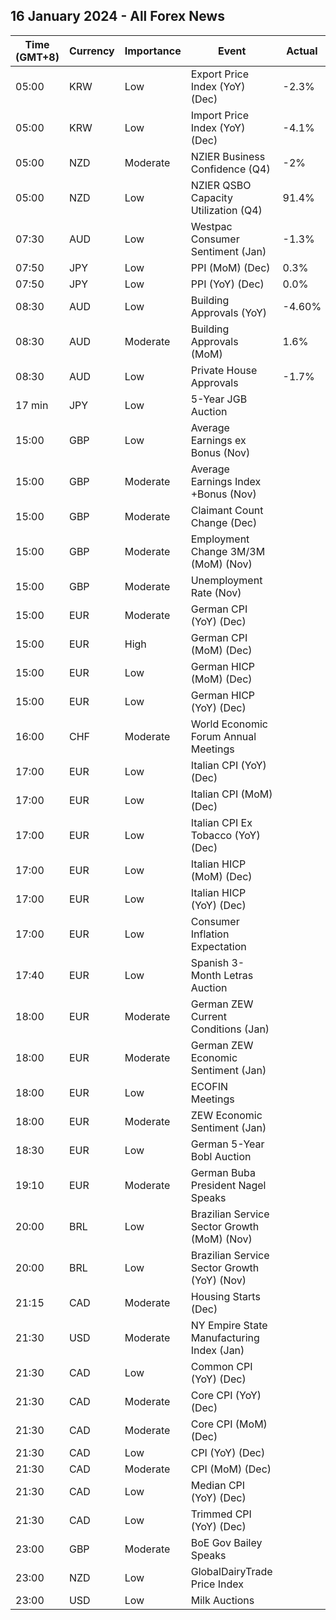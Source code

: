 ## 16 January 2024 - All Forex News

| Time (GMT+8) | Currency | Importance | Event | Actual | Forecast | Previous |
|------|----------|------------|-------|--------|----------|----------|
| 05:00 | KRW | Low | Export Price Index (YoY) (Dec) | -2.3% |  | -7.4% |
| 05:00 | KRW | Low | Import Price Index (YoY) (Dec) | -4.1% |  | -8.8% |
| 05:00 | NZD | Moderate | NZIER Business Confidence (Q4) | -2% |  | -52% |
| 05:00 | NZD | Low | NZIER QSBO Capacity Utilization (Q4) | 91.4% |  | 87.3% |
| 07:30 | AUD | Low | Westpac Consumer Sentiment (Jan) | -1.3% |  | 2.7% |
| 07:50 | JPY | Low | PPI (MoM) (Dec) | 0.3% | 0.0% | 0.3% |
| 07:50 | JPY | Low | PPI (YoY) (Dec) | 0.0% | -0.3% | 0.3% |
| 08:30 | AUD | Low | Building Approvals (YoY) | -4.60% | -4.60% | -5.50% |
| 08:30 | AUD | Moderate | Building Approvals (MoM) | 1.6% | 1.6% | 7.2% |
| 08:30 | AUD | Low | Private House Approvals | -1.7% | -1.7% | 2.9% |
| 17 min | JPY | Low | 5-Year JGB Auction |  |  | 0.325% |
| 15:00 | GBP | Low | Average Earnings ex Bonus (Nov) |  | 6.6% | 7.3% |
| 15:00 | GBP | Moderate | Average Earnings Index +Bonus (Nov) |  | 6.8% | 7.2% |
| 15:00 | GBP | Moderate | Claimant Count Change (Dec) |  | 18.1K | 16.0K |
| 15:00 | GBP | Moderate | Employment Change 3M/3M (MoM) (Nov) |  |  | 50K |
| 15:00 | GBP | Moderate | Unemployment Rate (Nov) |  | 4.3% | 4.2% |
| 15:00 | EUR | Moderate | German CPI (YoY) (Dec) |  | 3.7% | 3.2% |
| 15:00 | EUR | High | German CPI (MoM) (Dec) |  | 0.1% | -0.4% |
| 15:00 | EUR | Low | German HICP (MoM) (Dec) |  | 0.2% | -0.7% |
| 15:00 | EUR | Low | German HICP (YoY) (Dec) |  | 3.8% | 2.3% |
| 16:00 | CHF | Moderate | World Economic Forum Annual Meetings |  |  |  |
| 17:00 | EUR | Low | Italian CPI (YoY) (Dec) |  | 0.6% | 0.7% |
| 17:00 | EUR | Low | Italian CPI (MoM) (Dec) |  | 0.2% | -0.5% |
| 17:00 | EUR | Low | Italian CPI Ex Tobacco (YoY) (Dec) |  |  | 0.7% |
| 17:00 | EUR | Low | Italian HICP (MoM) (Dec) |  | 0.2% | -0.6% |
| 17:00 | EUR | Low | Italian HICP (YoY) (Dec) |  | 0.5% | 0.6% |
| 17:00 | EUR | Low | Consumer Inflation Expectation |  |  | 10.5 |
| 17:40 | EUR | Low | Spanish 3-Month Letras Auction |  |  | 3.580% |
| 18:00 | EUR | Moderate | German ZEW Current Conditions (Jan) |  | -77.0 | -77.1 |
| 18:00 | EUR | Moderate | German ZEW Economic Sentiment (Jan) |  | 12.7 | 12.8 |
| 18:00 | EUR | Low | ECOFIN Meetings |  |  |  |
| 18:00 | EUR | Moderate | ZEW Economic Sentiment (Jan) |  | 21.9 | 23.0 |
| 18:30 | EUR | Low | German 5-Year Bobl Auction |  |  | 2.560% |
| 19:10 | EUR | Moderate | German Buba President Nagel Speaks |  |  |  |
| 20:00 | BRL | Low | Brazilian Service Sector Growth (MoM) (Nov) |  |  | -0.6% |
| 20:00 | BRL | Low | Brazilian Service Sector Growth (YoY) (Nov) |  |  | -0.4% |
| 21:15 | CAD | Moderate | Housing Starts (Dec) |  | 243.0K | 212.6K |
| 21:30 | USD | Moderate | NY Empire State Manufacturing Index (Jan) |  | -5.00 | -14.50 |
| 21:30 | CAD | Low | Common CPI (YoY) (Dec) |  | 3.8% | 3.9% |
| 21:30 | CAD | Moderate | Core CPI (YoY) (Dec) |  |  | 2.8% |
| 21:30 | CAD | Moderate | Core CPI (MoM) (Dec) |  |  | 0.1% |
| 21:30 | CAD | Low | CPI (YoY) (Dec) |  | 3.3% | 3.1% |
| 21:30 | CAD | Moderate | CPI (MoM) (Dec) |  | -0.3% | 0.1% |
| 21:30 | CAD | Low | Median CPI (YoY) (Dec) |  | 3.4% | 3.4% |
| 21:30 | CAD | Low | Trimmed CPI (YoY) (Dec) |  | 3.5% | 3.5% |
| 23:00 | GBP | Moderate | BoE Gov Bailey Speaks |  |  |  |
| 23:00 | NZD | Low | GlobalDairyTrade Price Index |  |  | 1.2% |
| 23:00 | USD | Low | Milk Auctions |  |  | 3,363.0 |
